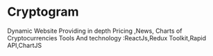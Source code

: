 # Cryptogram
Dynamic Website Providing in depth Pricing ,News, Charts of Cryptocurrencies Tools And technology :ReactJs,Redux Toolkit,Rapid API,ChartJS
